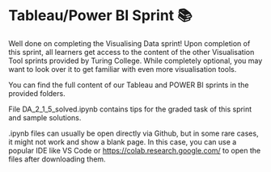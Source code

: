 # Tableau/Power BI Sprint 📚

Well done on completing the Visualising Data sprint! Upon completion of this sprint, all learners get access to the content of the other Visualisation Tool sprints provided by Turing College. While completely optional, you may want to look over it to get familiar with even more visualisation tools.

You can find the full content of our Tableau and POWER BI sprints in the provided folders.

File DA_2_1_5_solved.ipynb contains tips for the graded task of this sprint and sample solutions.

.ipynb files can usually be open directly via Github, but in some rare cases, it might not work and show a blank page. In this case, you can use a popular IDE like VS Code or https://colab.research.google.com/ to open the files after downloading them. 
